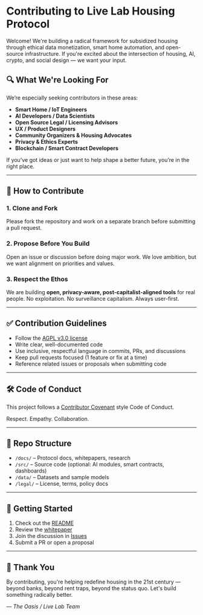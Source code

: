 # Contributing to Live Lab Housing Protocol

Welcome! We're building a radical framework for subsidized housing through ethical data monetization, smart home automation, and open-source infrastructure. If you're excited about the intersection of housing, AI, crypto, and social design — we want your input.

## 🔍 What We're Looking For

We’re especially seeking contributors in these areas:

- **Smart Home / IoT Engineers**
- **AI Developers / Data Scientists**
- **Open Source Legal / Licensing Advisors**
- **UX / Product Designers**
- **Community Organizers & Housing Advocates**
- **Privacy & Ethics Experts**
- **Blockchain / Smart Contract Developers**

If you’ve got ideas or just want to help shape a better future, you’re in the right place.

---

## 🧠 How to Contribute

### 1. Clone and Fork
Please fork the repository and work on a separate branch before submitting a pull request.

### 2. Propose Before You Build
Open an issue or discussion before doing major work. We love ambition, but we want alignment on priorities and values.

### 3. Respect the Ethos
We are building **open, privacy-aware, post-capitalist-aligned tools** for real people. No exploitation. No surveillance capitalism. Always user-first.

---

## ✅ Contribution Guidelines

- Follow the [AGPL v3.0 license](./LICENSE.md)
- Write clear, well-documented code
- Use inclusive, respectful language in commits, PRs, and discussions
- Keep pull requests focused (1 feature or fix at a time)
- Reference related issues or proposals when submitting code

---

## 🛠 Code of Conduct

This project follows a [Contributor Covenant](https://www.contributor-covenant.org/) style Code of Conduct.

Respect. Empathy. Collaboration.

---

## 🧬 Repo Structure

- `/docs/` – Protocol docs, whitepapers, research
- `/src/` – Source code (optional: AI modules, smart contracts, dashboards)
- `/data/` – Datasets and sample models
- `/legal/` – License, terms, policy docs

---

## 📮 Getting Started

1. Check out the [README](./README.md)
2. Review the [whitepaper](./docs/LiveLabHousing_v1.0.md)
3. Join the discussion in [Issues](https://github.com/livelab/issues)
4. Submit a PR or open a proposal

---

## 🙏 Thank You

By contributing, you're helping redefine housing in the 21st century — beyond banks, beyond rent traps, beyond the status quo. Let's build something radically better.

— *The Oasis / Live Lab Team*
